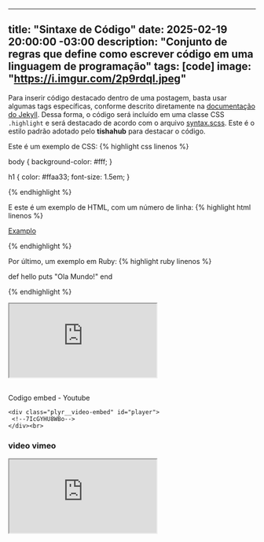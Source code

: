 
---
title: "Sintaxe de Código"
date: 2025-02-19 20:00:00 -03:00
description: "Conjunto de regras que define como escrever código em uma linguagem de programação"
tags: [code]
image: "https://i.imgur.com/2p9rdql.jpeg"
---
Para inserir código destacado dentro de uma postagem, basta usar algumas tags específicas, conforme descrito diretamente na [documentação do Jekyll](http://jekyllrb.com/docs/templates/#code-snippet-highlighting). Dessa forma, o código será incluído em uma classe CSS ``.highlight`` e será destacado de acordo com o arquivo [syntax.scss](https://github.com/mojombo/tpw/blob/master/css/syntax.css). Este é o estilo padrão adotado pelo **tishahub** para destacar o código.


Este é um exemplo de CSS:
{% highlight css linenos %}

body {
  background-color: #fff;
  }

h1 {
  color: #ffaa33;
  font-size: 1.5em;
  }

{% endhighlight %}

E este é um exemplo de HTML, com um número de linha:
{% highlight html linenos %}

<html>
  <a href="examplo.com">Examplo</a>
</html>

{% endhighlight %}

Por último, um exemplo em Ruby:
{% highlight ruby linenos %}

def hello
  puts "Ola Mundo!"
end

{% endhighlight %}

<div class="plyr__video-embed" id="player">
 <iframe src="https://www.youtube.com/embed/7IcGYHU8WBo?origin=https://tisha.geanramos.com.br" allowfullscreen allowtransparency allow="autoplay"></iframe>
</div><br>

Codigo embed - Youtube

    <div class="plyr__video-embed" id="player">
     <!--7IcGYHU8WBo-->
    </div><br>

### video vimeo
    
<iframe src="https://player.vimeo.com/video/867950660" allowfullscreen allowtransparency allow="autoplay"></iframe>
<script src="https://cdn.plyr.io/3.6.8/plyr.polyfilled.js"></script>
    <script>
        const player = new Plyr('#player');
    </script>


